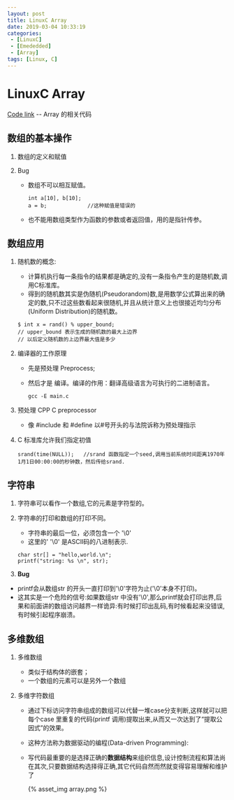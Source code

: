 ```yaml
---
layout: post
title: LinuxC Array
date: 2019-03-04 10:33:19
categories: 
 - [LinuxC] 
 - [Emededded]
 - [Array]
tags: [Linux, C]
---
```


# LinuxC Array

[Code link](https://github.com/quronghui/LinuxC.git) -- Array 的相关代码

## 数组的基本操作

1. 数组的定义和赋值

2. Bug

   + 数组不可以相互赋值。

     ```
     int a[10], b[10];
     a = b; 			//这种赋值是错误的
     ```

   + 也不能用数组类型作为函数的参数或者返回值，用的是指针传参。

     

## 数组应用

1. 随机数的概念:

   + 计算机执行每一条指令的结果都是确定的,没有一条指令产生的是随机数,调用C标准库。
   + 得到的随机数其实是伪随机(Pseudorandom)数,是用数学公式算出来的确定的数,只不过这些数看起来很随机,并且从统计意义上也很接近均匀分布(Uniform Distribution)的随机数。

   ```
   $ int x = rand() % upper_bound;	
   // upper_bound 表示生成的随机数的最大上边界
   // 以后定义随机数的上边界最大值是多少
   ```

2. 编译器的工作原理

   + 先是预处理 Preprocess;

   + 然后才是 编译。编译的作用：翻译高级语言为可执行的二进制语言。

     ```
     gcc -E main.c
     ```

3. 预处理 CPP C preprocessor

   + 像 #include 和 #define 以#号开头的与法院诉称为预处理指示

4. C 标准库允许我们指定初值

   ```
   srand(time(NULL));	//srand 函数指定一个seed,调用当前系统时间距离1970年1月1日00:00:00的秒钟数，然后传给srand.
   ```

## 字符串

1. 字符串可以看作一个数组,它的元素是字符型的。

2. 字符串的打印和数组的打印不同。

   + 字符串的最后一位，必须包含一个 '\0'
   + 这里的' '\0' 是ASCII码的八进制表示.

   ```
   char str[] = "hello,world.\n";
   printf("string: %s \n", str);
   
   ```

3.  **Bug**

   + printf会从数组str 的开头一直打印到'\0'字符为止('\0'本身不打印)。
   + 这其实是一个危险的信号:如果数组str 中没有'\0',那么printf就会打印出界,后果和前面讲的数组访问越界一样诡异:有时候打印出乱码,有时候看起来没错误,有时候引起程序崩溃。

## 多维数组

1. 多维数组

   + 类似于结构体的嵌套；
   + 一个数组的元素可以是另外一个数组

2. 多维字符数组

   + 通过下标访问字符串组成的数组可以代替一堆case分支判断,这样就可以把每个case 里重复的代码(printf 调用)提取出来,从而又一次达到了“提取公因式”的效果。

   + 这种方法称为数据驱动的编程(Data-driven Programming):

   + 写代码最重要的是选择正确的**数据结构**来组织信息,设计控制流程和算法尚在其次,只要数据结构选择得正确,其它代码自然而然就变得容易理解和维护了

     {% asset_img array.png %}